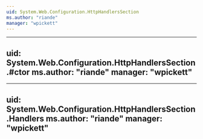 ```yaml
---
uid: System.Web.Configuration.HttpHandlersSection
ms.author: "riande"
manager: "wpickett"
---
```


---
uid: System.Web.Configuration.HttpHandlersSection.#ctor
ms.author: "riande"
manager: "wpickett"
---

---
uid: System.Web.Configuration.HttpHandlersSection.Handlers
ms.author: "riande"
manager: "wpickett"
---
